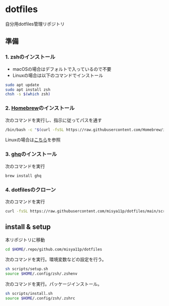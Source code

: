 # dotfiles

自分用dotfiles管理リポジトリ

## 準備

### 1. zshのインストール

- macOSの場合はデフォルトで入っているので不要
- Linuxの場合は以下のコマンドでインストール

```sh
sudo apt update
sudo apt install zsh
chsh -s $(which zsh)
```

### 2. [Homebrew](https://brew.sh)のインストール

次のコマンドを実行し、指示に従ってパスを通す

```sh
/bin/bash -c "$(curl -fsSL https://raw.githubusercontent.com/Homebrew/install/HEAD/install.sh)"
```

Linuxの場合は[こちら](https://docs.brew.sh/Homebrew-on-Linux)を参照

### 3. [ghq](https://github.com/x-motemen/ghq)のインストール

次のコマンドを実行

```sh
brew install ghq
```

### 4. dotfilesのクローン

次のコマンドを実行

```sh
curl -fsSL https://raw.githubusercontent.com/misya11p/dotfiles/main/scripts/clone.sh | bash
```

## install & setup

本リポジトリに移動

```sh
cd $HOME/.repo/github.com/misya11p/dotfiles
```

次のコマンドを実行。環境変数などの設定を行う。

```sh
sh scripts/setup.sh
source $HOME/.config/zsh/.zshenv
```

次のコマンドを実行。パッケージインストール。

```sh
sh scripts/install.sh
source $HOME/.config/zsh/.zshrc
```
